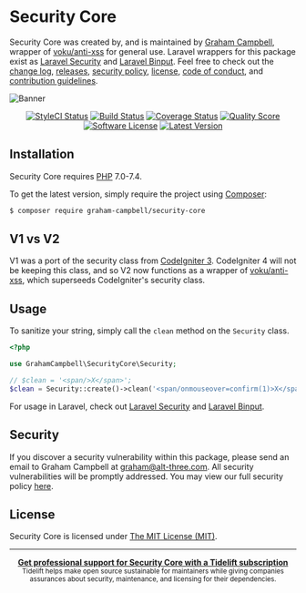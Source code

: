 Security Core
=============

Security Core was created by, and is maintained by [Graham Campbell](https://github.com/GrahamCampbell), wrapper of [voku/anti-xss](https://github.com/voku/anti-xss) for general use. Laravel wrappers for this package exist as [Laravel Security](https://github.com/GrahamCampbell/Laravel-Security) and [Laravel Binput](https://github.com/GrahamCampbell/Laravel-Binput). Feel free to check out the [change log](CHANGELOG.md), [releases](https://github.com/GrahamCampbell/Security-Core/releases), [security policy](https://github.com/GrahamCampbell/Security-Core/security/policy), [license](LICENSE), [code of conduct](.github/CODE_OF_CONDUCT.md), and [contribution guidelines](.github/CONTRIBUTING.md).

![Banner](https://user-images.githubusercontent.com/2829600/71477094-0f3c7780-27e0-11ea-8a35-139e4445155e.png)

<p align="center">
<a href="https://styleci.io/repos/163549667"><img src="https://styleci.io/repos/163549667/shield" alt="StyleCI Status"></img></a>
<a href="https://travis-ci.org/GrahamCampbell/Security-Core"><img src="https://img.shields.io/travis/GrahamCampbell/Security-Core/master.svg?style=flat-square" alt="Build Status"></img></a>
<a href="https://scrutinizer-ci.com/g/GrahamCampbell/Security-Core/code-structure"><img src="https://img.shields.io/scrutinizer/coverage/g/GrahamCampbell/Security-Core.svg?style=flat-square" alt="Coverage Status"></img></a>
<a href="https://scrutinizer-ci.com/g/GrahamCampbell/Security-Core"><img src="https://img.shields.io/scrutinizer/g/GrahamCampbell/Security-Core.svg?style=flat-square" alt="Quality Score"></img></a>
<a href="LICENSE"><img src="https://img.shields.io/badge/license-MIT-brightgreen.svg?style=flat-square" alt="Software License"></img></a>
<a href="https://github.com/GrahamCampbell/Security-Core/releases"><img src="https://img.shields.io/github/release/GrahamCampbell/Security-Core.svg?style=flat-square" alt="Latest Version"></img></a>
</p>


## Installation

Security Core requires [PHP](https://php.net) 7.0-7.4.

To get the latest version, simply require the project using [Composer](https://getcomposer.org):

```bash
$ composer require graham-campbell/security-core
```


## V1 vs V2

V1 was a port of the security class from [CodeIgniter 3](https://codeigniter.com). CodeIgniter 4 will not be keeping this class, and so V2 now functions as a wrapper of [voku/anti-xss](https://github.com/voku/anti-xss), which superseeds CodeIgniter's security class.


## Usage

To sanitize your string, simply call the `clean` method on the `Security` class.

```php
<?php

use GrahamCampbell\SecurityCore\Security;

// $clean = '<span/>X</span>';
$clean = Security::create()->clean('<span/onmouseover=confirm(1)>X</span>');
```

For usage in Laravel, check out [Laravel Security](https://github.com/GrahamCampbell/Laravel-Security) and [Laravel Binput](https://github.com/GrahamCampbell/Laravel-Binput). 


## Security

If you discover a security vulnerability within this package, please send an email to Graham Campbell at graham@alt-three.com. All security vulnerabilities will be promptly addressed. You may view our full security policy [here](https://github.com/GrahamCampbell/Security-Core/security/policy).


## License

Security Core is licensed under [The MIT License (MIT)](LICENSE).


---

<div align="center">
	<b>
		<a href="https://tidelift.com/subscription/pkg/packagist-graham-campbell-security-core?utm_source=packagist-graham-campbell-security-core&utm_medium=referral&utm_campaign=readme">Get professional support for Security Core with a Tidelift subscription</a>
	</b>
	<br>
	<sub>
		Tidelift helps make open source sustainable for maintainers while giving companies<br>assurances about security, maintenance, and licensing for their dependencies.
	</sub>
</div>
